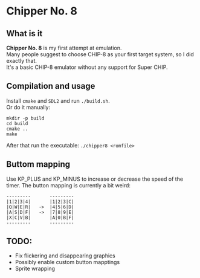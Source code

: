 # Chipper No. 8
## What is it
**Chipper No. 8** is my first attempt at emulation.  
Many people suggest to choose CHIP-8 as your first target system, so I did exactly that.  
It's a basic CHIP-8 emulator without any support for Super CHIP.

## Compilation and usage
Install `cmake` and `SDL2` and run `./build.sh`.  
Or do it manually:  
```
mkdir -p build
cd build
cmake ..
make
```

After that run the executable: ``./chipper8 <romfile>``

## Buttom mapping
Use KP_PLUS and KP_MINUS to increase or decrease the speed of the timer.
The button mapping is currently a bit weird:
```
---------       ---------
|1|2|3|4|       |1|2|3|C|
|Q|W|E|R|   ->  |4|5|6|D|
|A|S|D|F|   ->  |7|8|9|E|
|X|C|V|B|       |A|0|B|F|
---------       ---------
```


## TODO:
+ Fix flickering and disappearing graphics
+ Possibly enable custom button mapptings
+ Sprite wrapping
